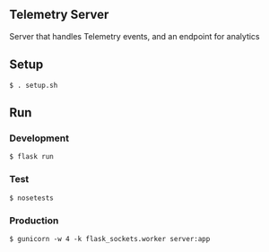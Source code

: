 Telemetry Server
------------------------------

Server that handles Telemetry events, and an endpoint for analytics

## Setup
```
$ . setup.sh
```

## Run

### Development
```
$ flask run
```

### Test
```
$ nosetests
```

### Production
```
$ gunicorn -w 4 -k flask_sockets.worker server:app
```

